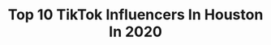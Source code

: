 ---
title: Top 10 TikTok Influencers In Houston In 2020
description: >-
  Find top TikTok influencers in Houston in 2020. Most popular hashtags: #coronavirus #duet #greenscreen #everydayheroes.
platform: TikTok
profiles:
  - username: "wendywooowho"
    fullname: >-
      Wendy WoooWHO
    location: "United States"
    followers: 2377
    engagement: 2030
    commentsToLikes: 0.290928
    id: ckae8rsmzne1j0i78u4piy6d1
    verified: false
    hashtags: "#lifeisfunny, #nomanrequired, #feelingblue, #getwood"
  - username: "conservativechloe"
    fullname: >-
      chloe🇺🇸
    location: "United States"
    followers: 6430
    engagement: 1773
    commentsToLikes: 0.600326
    id: ckacudgtmichw0i78xlooie64
    verified: false
    hashtags: "#sexeducation, #duet, #coronavirus, #greennewdeal"
  - username: "kagonineko"
    fullname: >-
      Shavette Washington
    location: "United States"
    followers: 109279
    engagement: 2528
    commentsToLikes: 0.028115
    id: ckail7094msgt0i78zholii6r
    verified: false
    hashtags: "#wishlist, #greenscreen, #amazon"
  - username: "goofy.sierra"
    fullname: >-
      yournextwife
    location: "United States"
    followers: 69626
    engagement: 2051
    commentsToLikes: 0.028601
    id: ck9fmb6hjs9400j78y95fva0i
    verified: false
    hashtags: "#greenvspurple, #djathome, #acting, #tiktokrestarea"
  - username: "brandonallen56"
    fullname: >-
      Brandon Allen
    location: "United States"
    followers: 2040
    engagement: 1342
    commentsToLikes: 0.125535
    id: ckahu9ahbhl610i78eyj26l5e
    verified: false
    hashtags: "#bootymeats, #screwtontx, #studewoodtx, #bored"
  - username: "ashlinespinoza"
    fullname: >-
      Ashlin Espinoza
    location: "United States"
    followers: 18283
    engagement: 2085
    commentsToLikes: 0.033082
    id: ck8sf0t6lm5x80j78hbyuouus
    verified: false
    hashtags: "#foryourpage, #foryoupag, #foryouu, #forypupage"
  - username: "keeping.up.with.kris"
    fullname: >-
      Kristin W
    location: "United States"
    followers: 16254
    engagement: 4192
    commentsToLikes: 0.269792
    id: ck9nbnonib81j0j78iakhire0
    verified: false
    hashtags: "#makeover, #plasticbag, #homerenovation, #anilmalslover"
  - username: "lighting777boltz"
    fullname: >-
      rukkus
    location: "United States"
    followers: 9609
    engagement: 2287
    commentsToLikes: 0.059280
    id: cka8j3mhei8it0i788k629ew8
    verified: false
    hashtags: ""
  - username: "dadofteenagers78"
    fullname: >-
      Reynaldo Batista
    location: "United States"
    followers: 44845
    engagement: 1495
    commentsToLikes: 0.091210
    id: cka0tgd5zpul80i78i53mjkz5
    verified: false
    hashtags: "#familytime, #bluelivesmatter, #acnh, #caring"
  - username: "isaacestep"
    fullname: >-
      Isaac•Estep
    location: "United States"
    followers: 50381
    engagement: 2644
    commentsToLikes: 0.021160
    id: ck8hk4flkc8b50j78szpqvch6
    verified: false
    hashtags: "#duet, #thisisquitting, #petparent, #rosa"
---